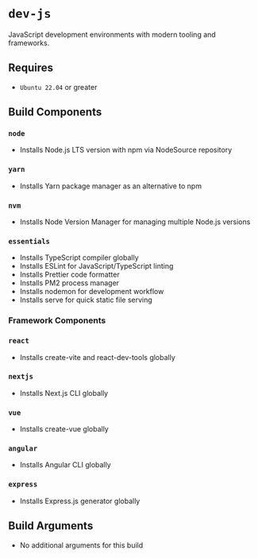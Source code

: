 # `dev-js`
JavaScript development environments with modern tooling and frameworks.

## Requires
* `Ubuntu 22.04` or greater

## Build Components

### `node`
* Installs Node.js LTS version with npm via NodeSource repository

### `yarn`
* Installs Yarn package manager as an alternative to npm

### `nvm`
* Installs Node Version Manager for managing multiple Node.js versions

### `essentials`
* Installs TypeScript compiler globally
* Installs ESLint for JavaScript/TypeScript linting
* Installs Prettier code formatter
* Installs PM2 process manager
* Installs nodemon for development workflow
* Installs serve for quick static file serving

### Framework Components

### `react`
* Installs create-vite and react-dev-tools globally

### `nextjs`
* Installs Next.js CLI globally

### `vue`
* Installs create-vue globally

### `angular`
* Installs Angular CLI globally

### `express`
* Installs Express.js generator globally

## Build Arguments
* No additional arguments for this build
